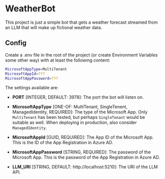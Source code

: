 ﻿# WeatherBot

This project is just a simple bot that gets a weather forecast streamed from an LLM that will make up fictional weather data.

## Config

Create a .env file in the root of the project (or create Environment Variables some other way) with at least the following content:

```bash
MicrosoftAppType=MultiTenant
MicrosoftAppId=???
MicrosoftAppPassword=???
```

The settings available are:

- __PORT__ [INTEGER, DEFAULT: 3978]: The port the bot will listen on.

- __MicrosoftAppType__ [ONE-OF: MultiTenant, SingleTenent, ManagedIdentity, REQUIRED]: The type of the Microsoft App. Only `MultiTenant` has been tested, but perhaps `SingleTenant` would be suitable as well. When deploying in production, also consider `ManagedIdentity`.

- __MicrosoftAppId__ [GUID, REQUIRED]: The App ID of the Microsoft App. This is the ID of the App Registration in Azure AD.

- __MicrosoftAppPassword__ [STRING, REQUIRED]: The password of the Microsoft App. This is the password of the App Registration in Azure AD.

- __LLM_URI__ [STRING, DEFAULT: http://localhost:5210]: The URI of the LLM API.
